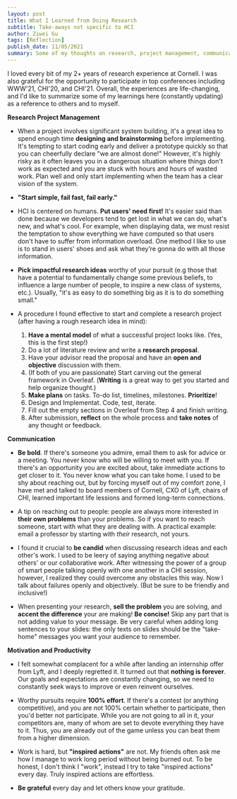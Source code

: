 ```yaml
---
layout: post
title: What I Learned from Doing Research
subtitle: Take-aways not specific to HCI
author: Ziwei Gu
tags: [Reflection]
publish_date: 11/05/2021
summary: Some of my thoughts on research, project management, communication, and others.
---
```


I loved every bit of my 2+ years of research experience at Cornell. I was also grateful for the opportunity to participate in top conferences including WWW'21, CHI'20, and CHI'21. Overall, the experiences are life-changing, and I'd like to summarize some of my learnings here (constantly updating) as a reference to others and to myself.

**Research Project Management**

- When a project involves significant system building, it's a great idea to spend enough time **designing and brainstorming** before implementing. It's tempting to start coding early and deliver a prototype quickly so that you can cheerfully declare "we are almost done!" However, it's highly risky as it often leaves you in a dangerous situation where things don't work as expected and you are stuck with hours and hours of wasted work. Plan well and only start implementing when the team has a clear vision of the system.

- **"Start simple, fail fast, fail early."**

- HCI is centered on humans. **Put users' need first!** It's easier said than done because we developers tend to get lost in what we can do, what's new, and what's cool. For example, when displaying data, we must resist the temptation to show everything we have computed so that users don't have to suffer from information overload. One method I like to use is to stand in users' shoes and ask what they’re gonna do with all those information. 

- **Pick impactful research ideas** worthy of your pursuit (e.g those that have a potential to fundamentally change some previous beliefs, to influence a large number of people, to inspire a new class of systems, etc.). Usually, "it's as easy to do something big as it is to do something small."

- A procedure I found effective to start and complete a research project (after having a rough research idea in mind): 
	1. **Have a mental model** of what a successful project looks like. (Yes, this is the first step!)
	2. Do a lot of literature review and write a **research proposal**.
	3. Have your advisor read the proposal and have an **open and objective** discussion with them.
	4. (If both of you are passionate) Start carving out the general framework in Overleaf. (**Writing** is a great way to get you started and help organize thought.)
	5. **Make plans** on tasks. To-do list, timelines, milestones. **Prioritize**!
	6. Design and Implementat. Code, test, iterate. 
	7. Fill out the empty sections in Overleaf from Step 4 and finish writing.
	8. After submission, **reflect** on the whole process and **take notes** of any thought or feedback. 

**Communication**

- **Be bold**. If there's someone you admire, email them to ask for advice or a meeting. You never know who will be willing to meet with you. If there's an opportunity you are excited about, take immediate actions to get closer to it. You never know what you can take home. I used to be shy about reaching out, but by forcing myself out of my comfort zone, I have met and talked to board members of Cornell, CXO of Lyft, chairs of CHI, learned important life lessions and formed long-term connections.

- A tip on reaching out to people: people are always more interested in **their own problems** than your problems. So if you want to reach someone, start with what they are dealing with. A practical example: email a professor by starting with *their* research, not yours. 

- I found it crucial to **be candid** when discussing research ideas and each other's work. I used to be leery of saying anything negative about others' or our collaborative work. After witnessing the power of a group of smart people talking openly with one another in a CHI session, however, I realized they could overcome any obstacles this way. Now I talk about failures openly and objectively. (But be sure to be friendly and inclusive!)

- When presenting your research, **sell the problem** you are solving, and **accent the difference** your are making! **Be concise!** Skip any part that is not adding value to your message. Be very careful when adding long sentences to your slides: the only texts on slides should be the "take-home" messages you want your audience to remember.

**Motivation and Productivity**

- I felt somewhat complacent for a while after landing an internship offer from Lyft, and I deeply regretted it. It turned out that **nothing is forever**. Our goals and expectations are constantly changing, so we need to constantly seek ways to improve or even reinvent ourselves.

- Worthy pursuits require **100% effort**. If there's a contest (or anything competitive), and you are not 100% certain whether to participate, then you'd better not participate. While you are not going to all in it, your competitors are, many of whom are set to devote everything they have to it. Thus, you are already out of the game unless you can beat them from a higher dimension. 

- Work is hard, but **"inspired actions"** are not. My friends often ask me how I manage to work long period without being burned out. To be honest, I don't think I "work", instead I try to take "inspired actions" every day. Truly inspired actions are effortless.

- **Be grateful** every day and let others know your gratitude.
